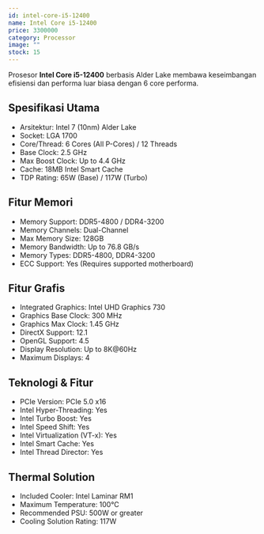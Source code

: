 ```yaml
---
id: intel-core-i5-12400
name: Intel Core i5-12400
price: 3300000
category: Processor
image: ""
stock: 15
---
```


Prosesor **Intel Core i5-12400** berbasis Alder Lake membawa keseimbangan efisiensi dan performa luar biasa dengan 6 core performa.

## Spesifikasi Utama

- Arsitektur: Intel 7 (10nm) Alder Lake
- Socket: LGA 1700
- Core/Thread: 6 Cores (All P-Cores) / 12 Threads
- Base Clock: 2.5 GHz
- Max Boost Clock: Up to 4.4 GHz
- Cache: 18MB Intel Smart Cache
- TDP Rating: 65W (Base) / 117W (Turbo)

## Fitur Memori

- Memory Support: DDR5-4800 / DDR4-3200
- Memory Channels: Dual-Channel
- Max Memory Size: 128GB
- Memory Bandwidth: Up to 76.8 GB/s
- Memory Types: DDR5-4800, DDR4-3200
- ECC Support: Yes (Requires supported motherboard)

## Fitur Grafis

- Integrated Graphics: Intel UHD Graphics 730
- Graphics Base Clock: 300 MHz
- Graphics Max Clock: 1.45 GHz
- DirectX Support: 12.1
- OpenGL Support: 4.5
- Display Resolution: Up to 8K@60Hz
- Maximum Displays: 4

## Teknologi & Fitur

- PCIe Version: PCIe 5.0 x16
- Intel Hyper-Threading: Yes
- Intel Turbo Boost: Yes
- Intel Speed Shift: Yes
- Intel Virtualization (VT-x): Yes
- Intel Smart Cache: Yes
- Intel Thread Director: Yes

## Thermal Solution

- Included Cooler: Intel Laminar RM1
- Maximum Temperature: 100°C
- Recommended PSU: 500W or greater
- Cooling Solution Rating: 117W
